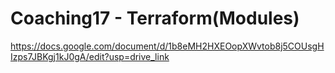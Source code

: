 # Coaching17 - Terraform(Modules)
https://docs.google.com/document/d/1b8eMH2HXEOopXWvtob8j5COUsgHIzps7JBKgj1kJ0gA/edit?usp=drive_link